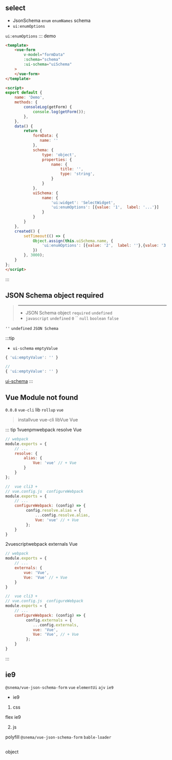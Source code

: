#

## select

*  JsonSchema  `enum`  `enumNames`  schema
* `ui:enumOptions`

 `ui:enumOptions`
::: demo
```html
<template>
    <vue-form
        v-model="formData"
        :schema="schema"
        :ui-schema="uiSchema"
    >
    </vue-form>
</template>

<script>
export default {
    name: 'Demo',
    methods: {
        consoleLog(getForm) {
            console.log(getForm());
        },
    },
    data() {
        return {
            formData: {
               name: ''
            },
            schema: {
                type: 'object',
                properties: {
                    name: {
                        title: '',
                        type: 'string',
                    }
                }
            },
            uiSchema: {
                name: {
                    'ui:widget': 'SelectWidget',
                    'ui:enumOptions': [{value: '1',  label: '...'}]
                }
            }
        }
    },
    created() {
        setTimeout(() => {
            Object.assign(this.uiSchema.name, {
                'ui:enumOptions': [{value: '2',  label: ''},{value: '3',  label: ''}]
            })
        }, 3000);
    }
};
</script>
```

:::

## JSON Schema object required

> ****
>* JSON Schema  object `required`  `undefined`
>* `javascript`  `undefined` `0` `` `null`  `boolean`  `false`

 `''`  `undefined`  `JSON Schema`

:::tip
*  `ui-schema`  `emptyValue`


```js
{ 'ui:emptyValue': '' }

//
{ 'ui:emptyValue': '' }
```
 [ui-schema](/zh/guide/basic-config.html#ui-schema)
:::


## Vue  Module not found
`0.0.8`  `vue-cli`  lib `rollup`  `vue`
> installvue vue-cli libVue Vue

::: tip
1vuenpmwebpack resolve  Vue

```js
// webpack
module.exports = {
    // ...
    resolve: {
        alias: {
            Vue: 'vue' // + Vue
        }
    }
};

//  vue cli3 +
// vue.config.js  configureWebpack
module.exports = {
    // ...
    configureWebpack: (config) => {
         config.resolve.alias = {
             ...config.resolve.alias,
             Vue: 'vue' // + Vue
         };
    }
}

```

2vuescriptwebpack externals  Vue
```js
// webpack
module.exports = {
    // ...
    externals: {
        vue: 'Vue',
        Vue: 'Vue' // + Vue
    }
}

//  vue cli3 +
// vue.config.js  configureWebpack
module.exports = {
    // ...
    configureWebpack: (config) => {
         config.externals = {
            ...config.externals,
            vue: 'Vue',
            Vue: 'Vue', // + Vue
         };
    }
}
```
:::


## ie9

`@snema/vue-json-schema-form`  `vue` `elementUi` `ajv`  `ie9`

* ie9
1. css

flex ie9
>

2. js

 polyfill `@snema/vue-json-schema-form`  `bable-loader`
[](/zh/guide/polyfill.html#script-)

##
 object
